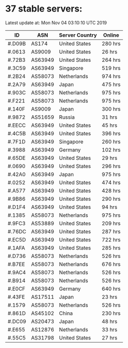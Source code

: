 # 37 stable servers:

Latest update at: Mon Nov 04 03:10:10 UTC 2019

| ID | ASN | Server Country | Online |
| -- | --- | -------------- | ------ |
| #.D09B | AS174 | United States | 280 hrs |
| #.0613 | AS9009 | United States | 26 hrs |
| #.72B3 | AS63949 | United States | 264 hrs |
| #.3C59 | AS63949 | Singapore | 519 hrs |
| #.2B24 | AS58073 | Netherlands | 974 hrs |
| #.2A79 | AS63949 | Japan | 475 hrs |
| #.903C | AS58073 | Netherlands | 975 hrs |
| #.F221 | AS58073 | Netherlands | 975 hrs |
| #.140F | AS9009 | Japan | 300 hrs |
| #.9872 | AS51659 | Russia | 31 hrs |
| #.EECC | AS63949 | United States | 45 hrs |
| #.4C5B | AS63949 | United States | 396 hrs |
| #.7F1D | AS63949 | Singapore | 260 hrs |
| #.3988 | AS63949 | Germany | 102 hrs |
| #.65DE | AS63949 | United States | 29 hrs |
| #.0690 | AS63949 | United States | 296 hrs |
| #.42A0 | AS63949 | Japan | 975 hrs |
| #.0252 | AS63949 | United States | 474 hrs |
| #.A577 | AS63949 | United States | 428 hrs |
| #.9B86 | AS63949 | United States | 290 hrs |
| #.D1F4 | AS63949 | United States | 94 hrs |
| #.1385 | AS58073 | Netherlands | 975 hrs |
| #.9FC3 | AS53889 | United States | 209 hrs |
| #.76DC | AS63949 | United States | 287 hrs |
| #.EC5D | AS63949 | United States | 722 hrs |
| #.1AFA | AS63949 | United States | 285 hrs |
| #.D736 | AS58073 | Netherlands | 526 hrs |
| #.B7EE | AS58073 | Netherlands | 676 hrs |
| #.9AC4 | AS58073 | Netherlands | 526 hrs |
| #.B914 | AS58073 | Netherlands | 526 hrs |
| #.E0CF | AS63949 | Germany | 640 hrs |
| #.43FE | AS17511 | Japan | 23 hrs |
| #.1579 | AS58073 | Netherlands | 526 hrs |
| #.861D | AS45102 | China | 230 hrs |
| #.DC09 | AS20473 | Japan | 48 hrs |
| #.E655 | AS12876 | Netherlands | 33 hrs |
| #.55C5 | AS31798 | United States | 27 hrs |

